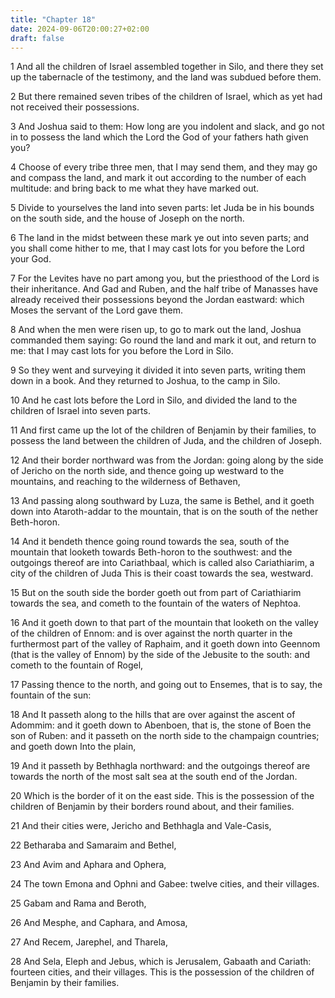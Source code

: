 ```yaml
---
title: "Chapter 18"
date: 2024-09-06T20:00:27+02:00
draft: false
---
```



1 And all the children of Israel assembled together in Silo, and there they set up the tabernacle of the testimony, and the land was subdued before them.

2 But there remained seven tribes of the children of Israel, which as yet had not received their possessions.

3 And Joshua said to them: How long are you indolent and slack, and go not in to possess the land which the Lord the God of your fathers hath given you?

4 Choose of every tribe three men, that I may send them, and they may go and compass the land, and mark it out according to the number of each multitude: and bring back to me what they have marked out.

5 Divide to yourselves the land into seven parts: let Juda be in his bounds on the south side, and the house of Joseph on the north.

6 The land in the midst between these mark ye out into seven parts; and you shall come hither to me, that I may cast lots for you before the Lord your God.

7 For the Levites have no part among you, but the priesthood of the Lord is their inheritance. And Gad and Ruben, and the half tribe of Manasses have already received their possessions beyond the Jordan eastward: which Moses the servant of the Lord gave them.

8 And when the men were risen up, to go to mark out the land, Joshua commanded them saying: Go round the land and mark it out, and return to me: that I may cast lots for you before the Lord in Silo.

9 So they went and surveying it divided it into seven parts, writing them down in a book. And they returned to Joshua, to the camp in Silo.

10 And he cast lots before the Lord in Silo, and divided the land to the children of Israel into seven parts.

11 And first came up the lot of the children of Benjamin by their families, to possess the land between the children of Juda, and the children of Joseph.

12 And their border northward was from the Jordan: going along by the side of Jericho on the north side, and thence going up westward to the mountains, and reaching to the wilderness of Bethaven,

13 And passing along southward by Luza, the same is Bethel, and it goeth down into Ataroth-addar to the mountain, that is on the south of the nether Beth-horon.

14 And it bendeth thence going round towards the sea, south of the mountain that looketh towards Beth-horon to the southwest: and the outgoings thereof are into Cariathbaal, which is called also Cariathiarim, a city of the children of Juda This is their coast towards the sea, westward.

15 But on the south side the border goeth out from part of Cariathiarim towards the sea, and cometh to the fountain of the waters of Nephtoa.

16 And it goeth down to that part of the mountain that looketh on the valley of the children of Ennom: and is over against the north quarter in the furthermost part of the valley of Raphaim, and it goeth down into Geennom (that is the valley of Ennom) by the side of the Jebusite to the south: and cometh to the fountain of Rogel,

17 Passing thence to the north, and going out to Ensemes, that is to say, the fountain of the sun:

18 And It passeth along to the hills that are over against the ascent of Adommim: and it goeth down to Abenboen, that is, the stone of Boen the son of Ruben: and it passeth on the north side to the champaign countries; and goeth down Into the plain,

19 And it passeth by Bethhagla northward: and the outgoings thereof are towards the north of the most salt sea at the south end of the Jordan.

20 Which is the border of it on the east side. This is the possession of the children of Benjamin by their borders round about, and their families.

21 And their cities were, Jericho and Bethhagla and Vale-Casis,

22 Betharaba and Samaraim and Bethel,

23 And Avim and Aphara and Ophera,

24 The town Emona and Ophni and Gabee: twelve cities, and their villages.

25 Gabam and Rama and Beroth,

26 And Mesphe, and Caphara, and Amosa,

27 And Recem, Jarephel, and Tharela,

28 And Sela, Eleph and Jebus, which is Jerusalem, Gabaath and Cariath: fourteen cities, and their villages. This is the possession of the children of Benjamin by their families.

